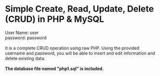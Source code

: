 # Simple Create, Read, Update, Delete (CRUD) in PHP & MySQL
User Name: user <br>
password: password <br>
<br>
It is a complete CRUD operation using raw PHP. Using the provided username and password, you will be able to insert and edit information and delete existing data. <br>
<br>
<b>The database file named "php1.sql" is included.</b>

